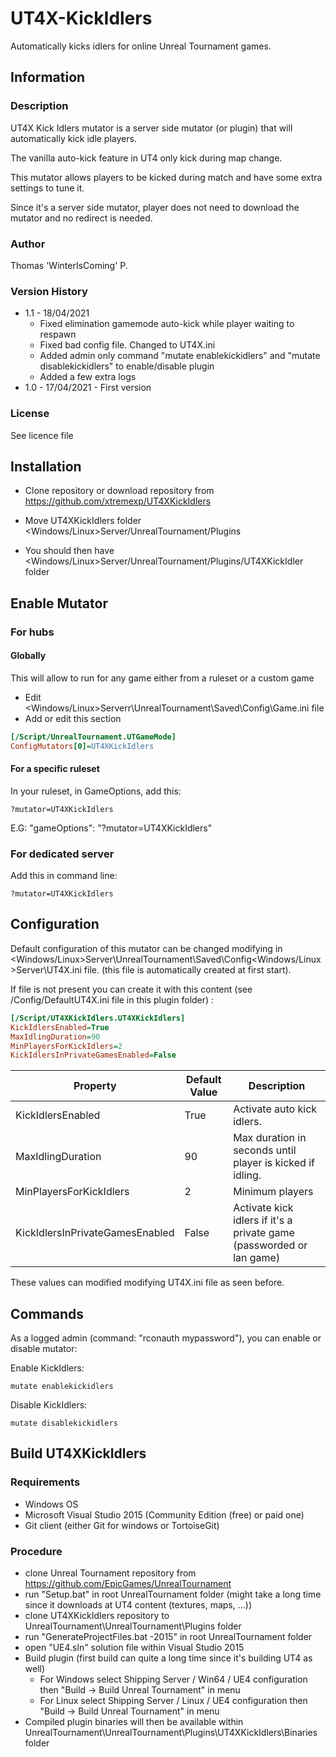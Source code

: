 # UT4X-KickIdlers
Automatically kicks idlers for online Unreal Tournament games.



## Information

### Description

UT4X Kick Idlers mutator is a server side mutator (or plugin) that will automatically kick idle players.

The vanilla auto-kick feature in UT4 only kick during map change.

This mutator allows players to be kicked during match and have some extra settings to tune it.

Since it's a server side mutator, player does not need to download the mutator and no redirect is needed.

### Author

Thomas 'WinterIsComing' P.

### Version History

- 1.1 - 18/04/2021 
  - Fixed elimination gamemode auto-kick while player waiting to respawn
  - Fixed bad config file. Changed to UT4X.ini
  - Added admin only command "mutate enablekickidlers" and "mutate disablekickidlers" to enable/disable plugin
  - Added a few extra logs
- 1.0 - 17/04/2021 - First version

### License

See licence file

## Installation

- Clone repository or download repository from https://github.com/xtremexp/UT4XKickIdlers

- Move UT4XKickIdlers folder <Windows/Linux>Server/UnrealTournament/Plugins

- You should then have <Windows/Linux>Server/UnrealTournament/Plugins/UT4XKickIdler folder

  

## Enable Mutator

### For hubs

#### Globally

This will allow to run for any game either from a ruleset or a custom game

- Edit <Windows/Linux>Serverr\UnrealTournament\Saved\Config\Game.ini file
- Add or edit this section

```ini
[/Script/UnrealTournament.UTGameMode]
ConfigMutators[0]=UT4XKickIdlers
```

#### For a specific ruleset

In your ruleset, in GameOptions, add this:

`?mutator=UT4XKickIdlers`

E.G: "gameOptions": "?mutator=UT4XKickIdlers"

### For dedicated server

Add this in command line:

`?mutator=UT4XKickIdlers`

## Configuration

Default configuration of this mutator can be changed modifying in <Windows/Linux>Server\UnrealTournament\Saved\Config\<Windows/Linux>Server\UT4X.ini file. (this file is automatically created at first start).

If file is not present you can create it with this content (see /Config/DefaultUT4X.ini file in this plugin folder) :

```ini
[/Script/UT4XKickIdlers.UT4XKickIdlers]
KickIdlersEnabled=True
MaxIdlingDuration=90
MinPlayersForKickIdlers=2
KickIdlersInPrivateGamesEnabled=False
```

| Property                        | Default Value | Description                                                  |
| ------------------------------- | ------------- | ------------------------------------------------------------ |
| KickIdlersEnabled               | True          | Activate auto kick idlers.                                   |
| MaxIdlingDuration               | 90            | Max duration in seconds until player is kicked if idling.    |
| MinPlayersForKickIdlers         | 2             | Minimum players                                              |
| KickIdlersInPrivateGamesEnabled | False         | Activate kick idlers if it's a private game (passworded or lan game) |

These values can modified modifying UT4X.ini file as seen before.

## Commands

As a logged admin (command: "rconauth mypassword"), you can enable or disable mutator:

Enable KickIdlers:

`mutate enablekickidlers`

Disable KickIdlers:

`mutate disablekickidlers`



## Build UT4XKickIdlers

### Requirements

- Windows OS
- Microsoft Visual Studio 2015 (Community Edition (free) or paid one)
- Git client (either Git for windows or TortoiseGit)

### Procedure

- clone Unreal Tournament repository from https://github.com/EpicGames/UnrealTournament
- run "Setup.bat" in root UnrealTournament folder (might take a long time since it downloads at UT4 content (textures, maps, ...))
- clone UT4XKickIdlers repository to UnrealTournament\UnrealTournament\Plugins folder
- run "GenerateProjectFiles.bat -2015" in root UnrealTournament folder
- open "UE4.sln" solution file within Visual Studio 2015
- Build plugin (first build can quite a long time since it's building UT4 as well)
  - For Windows select Shipping Server / Win64 / UE4 configuration then "Build -> Build Unreal Tournament" in menu
  - For Linux select Shipping Server / Linux / UE4 configuration then "Build -> Build Unreal Tournament" in menu
- Compiled plugin binaries will then be available within UnrealTournament\UnrealTournament\Plugins\UT4XKickIdlers\Binaries folder


